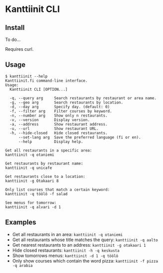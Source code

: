 # Kanttiinit CLI

## Install
To do...

Requires curl.

## Usage
```
$ kanttiinit --help
Kanttiinit.fi command-line interface.
Usage:
  Kanttiinit CLI [OPTION...]

  -q, --query arg     Search restaurants by restaurant or area name.
  -g, --geo arg       Search restaurants by location.
  -d, --day arg       Specify day. (default: 0)
  -f, --filter arg    Filter courses by keyword.
  -n, --number arg    Show only n restaurants.
  -v, --version       Display version.
  -a, --address       Show restaurant address.
  -u, --url           Show restaurant URL.
  -h, --hide-closed   Hide closed restaurants.
      --set-lang arg  Save the preferred language (fi or en).
      --help          Display help.

Get all restaurants in a specific area:
kanttiinit -q otaniemi

Get restaurants by restaurant name:
kanttiinit -q unicafe

Get restaurants close to a location:
kanttiinit -g Otakaari 8

Only list courses that match a certain keyword:
kanttiinit -q töölö -f salad

See menus for tomorrow:
kanttiinit -q alvari -d 1
```

## Examples
* Get all restaurants in an area: `kanttiinit -q otaniemi`
* Get all restaurants whose title matches the query: `kanttiinit -q aalto`
* Get nearest restaurants to an address: `kanttiinit -g otakaari 1`
* Hide closed restaurants: `kanttiinit -h -q keskusta`
* Show tomorrows menus: `kanttiinit -d 1 -q töölö`
* Only show courses which contain the word pizza: `kanttiinit -f pizza -q arabia`